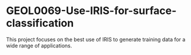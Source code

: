 # GEOL0069-Use-IRIS-for-surface-classification
This project focuses on the best use of IRIS to generate training data for a wide range of applications.
